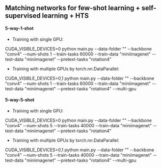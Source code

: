 ## Matching networks for few-shot learning + self-supervised learning + HTS


#### 5-way-1-shot

- Training with single GPU:

CUDA_VISIBLE_DEVICES=0 python main.py --data-folder "" --backbone "conv4" --num-shots 1 --train-tasks 60000 --train-data "miniimagenet" --test-data "miniimagenet" --pretext-tasks "rotation4"

- Training with multiple GPUs by torch.nn.DataParallel:

CUDA_VISIBLE_DEVICES=0,1 python main.py --data-folder "" --backbone "conv4" --num-shots 1 --train-tasks 60000 --train-data "miniimagenet" --test-data "miniimagenet" --pretext-tasks "rotation4" --multi-gpu


#### 5-way-5-shot

- Training with single GPU:

CUDA_VISIBLE_DEVICES=0 python main.py --data-folder "" --backbone "conv4" --num-shots 5 --train-tasks 40000 --train-data "miniimagenet" --test-data "miniimagenet" --pretext-tasks "rotation4"

- Training with multiple GPUs by torch.nn.DataParallel:

CUDA_VISIBLE_DEVICES=0,1 python main.py --data-folder "" --backbone "conv4" --num-shots 5 --train-tasks 40000 --train-data "miniimagenet" --test-data "miniimagenet" --pretext-tasks "rotation4" --multi-gpu